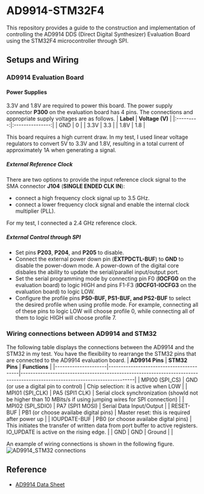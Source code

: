 # AD9914-STM32F4
This repository provides a guide to the construction and implementation of controlling the AD9914 DDS (Direct Digital Synthesizer) Evaluation Board using the STM32F4 microcontroller through SPI. 
## Setups and Wiring
### AD9914 Evaluation Board
#### Power Supplies ####
3.3V and 1.8V are required to power this board. The power supply connector **P300** on the evaluation board has 4 pins. The connections and appropriate supply voltages are as follows.
| **Label** | **Voltage (V)** |
|:---------:|:---------------:|
|    GND    |        0        |
|    3.3V   |       3.3       |
|    1.8V   |       1.8       |

This board requires a high current draw. In my test, I used linear voltage regulators to convert 5V to 3.3V and 1.8V, resulting in a total current of approximately 1A when generating a signal.
##### External Reference Clock #####
There are two options to provide the input reference clock signal to the SMA connector **J104** (**SINGLE ENDED CLK IN**):
- connect a high frequency clock signal up to 3.5 GHz.
- connect a lower frequency clock signal and enable the internal clock multiplier (PLL).

For my test, I connected a 2.4 GHz reference clock.
##### External Control through SPI #####
- Set pins **P203**, **P204**, and **P205** to disable.
- Connect the external power down pin (**EXTPDCTL-BUF**) to **GND** to disable the power-down mode. A power-down of the digital core disbales the ability to update the serial/parallel input/output port.
- Set the serial programming mode by connecting pin F0 (**IOCFG0** on the evaluation board) to logic HIGH and pins F1-F3 (**IOCFG1-IOCFG3** on the evaluation board) to logic LOW.
- Configure the profile pins **PS0-BUF, PS1-BUF, and PS2-BUF** to select the desired profile when using profile mode. For example, connecting all of these pins to logic LOW will choose profile 0, while connecting all of them to logic HIGH will choose profile 7.
### Wiring connections between AD9914 and STM32
The following table displays the connections between the AD9914 and the STM32 in my test. You have the flexibility to rearrange the STM32 pins that are connected to the AD9914 evaluation board.
     | **AD9914 Pins**     | **STM32 Pins**                          | **Functions**                                                                                                              |
|---------------------|-----------------------------------------|----------------------------------------------------------------------------------------------------------------------------|
| MPI00 (SPI_CS)      | GND (or use a digital pin to control)   | Chip selection: it is active when LOW                                                                                      |
| MPI01 (SPI_CLK)     | PA5 (SPI1 CLK)                          | Serial clock synchronization (showld not be higher than 10 MBits/s if using jumping wires for SPI connection)               |
| MPI02 (SPI_SDIO)    | PA7 (SPI1 MOSI)                         | Serial Data Input/Output                                                                                                   |
| RESET-BUF           | PB1 (or choose availabe digital pins)   | Master reset: this is required after power up                                                                              |
| IOUPDATE-BUF        | PB0 (or choose availabe digital pins)   | This initiates the transfer of written data from port buffer to active registers. IO_UPDATE is active on the rising edge.  |
| GND                 | GND                                     | Ground                                                                                                                     |                                            |

An example of wiring connections is shown in the following figure.
![AD9914_STM32 connections](https://user-images.githubusercontent.com/49960231/228725574-eddefc6c-abb5-49b0-ab80-50401e504499.png)
## Reference
- [AD9914 Data Sheet](https://www.analog.com/media/en/technical-documentation/data-sheets/ad9914.pdf)
